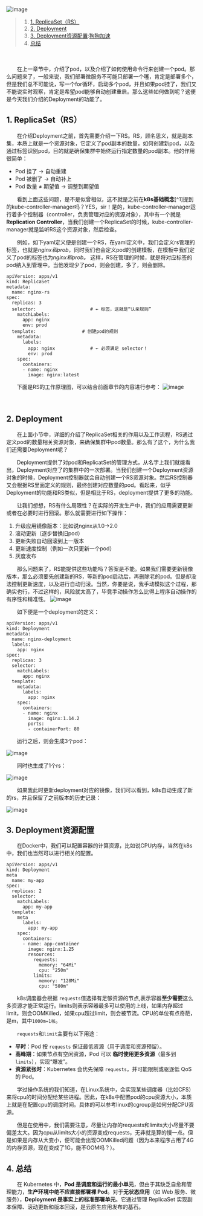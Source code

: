 ![image](https://img2024.cnblogs.com/blog/1439869/202510/1439869-20251006224812149-1040936309.jpg)

> 1. [1. ReplicaSet（RS）](https://github.com)
> 2. [2. Deployment](https://github.com)
> 3. [3. Deployment资源配置](https://github.com):[狗狗加速](https://gougoujs.com)
> 4. [总结](https://github.com)

　　‍

　　在上一章节中，介绍了pod，以及介绍了如何使用命令行来创建一个pod。那么问题来了，一般来说，我们部署微服务不可能只部署一个噻，肯定是部署多个，但是我们总不可能说，写一个for循环，启动多个pod，并且如果pod挂了，我们又不能说实时观察，肯定是希望pod能够自动创建重启。那么这些如何做到呢？这便是今天我们介绍的Deployment的功能了。

## 1. ReplicaSet（RS）

　　在介绍Deployment之前，首先需要介绍一下RS。RS，顾名思义，就是副本集，本质上就是一个资源对象，它定义了pod副本的数量，如何创建新pod，以及通过标签识别pod，目的就是确保集群中始终运行指定数量的pod副本。他的作用很简单：

* Pod 挂了 → 自动重建
* Pod 被删了 → 自动补上
* Pod 数量 ≠ 期望值 → 调整到期望值

　　看到上面这些问题，是不是似曾相似，这不就是之前在**k8s基础概念**[^1]提到的kube-controller-manager吗？YES，sir！是的，kube-controller-manager运行着多个控制器（controller，负责管理对应的资源对象），其中有一个就是**Replication Controller**，当我们创建一个ReplicaSet的时候，kube-controller-manager就是监听RS这个资源对象，然后检查。

　　例如，如下yaml定义便是创建一个RS，在yaml定义中，我们会定义rs管理的标签，也就是*nginx和prob*，同时我们也会定义pod的创建模板，在模板中我们定义了pod的标签也为*nginx和prob。* 这样，RS在管理的时候，就是将对应标签的pod纳入到管理中。当他发现少了pod，则会创建，多了，则会删除。

```
apiVersion: apps/v1
kind: ReplicaSet
metadata:
  name: nginx-rs
spec:
  replicas: 3
  selector:                    # ← 标签，这就是“认亲规则”
    matchLabels:
      app: nginx
      env: prod
  template:					# 创建pod的规则
    metadata:
      labels:
        app: nginx             # ← 必须满足 selector！
        env: prod
    spec:
      containers:
      - name: nginx
        image: nginx:latest
```

　　下面是RS的工作原理图，可以结合前面章节的内容进行参考：
![image](https://img2024.cnblogs.com/blog/1439869/202510/1439869-20251006225123659-49753643.png)

　　‍

## 2. Deployment

　　在上面小节中，详细的介绍了ReplicaSet相关的作用以及工作流程，RS通过定义pod的数量相关资源对象，来确保集群中pod数量。那么有了这个，为什么我们还需要Deployment呢？

　　Deployment提供了对pod和ReplicatSet的管理方式，从名字上我们就能看出，Deployment对应了的集群中的一次部署。当我们创建一个Deployment资源对象的时候，Deployment控制器就会自动创建一个RS资源对象。然后RS控制器又会根据RS里面定义的规则，最终创建对应数量的pod。看起来，似乎Deployment的功能和RS类似，但是相比于RS，deployment提供了更多的功能。

　　让我们想想，RS有什么局限性？在实际的开发生产中，我们的应用需要更新或者在必要时进行回滚。那么就需要进行如下操作：

1. 升级应用镜像版本：比如说nginx从1.0→2.0
2. 滚动更新（逐步替换旧pod）
3. 更新失败自动回滚到上一版本
4. 更新速度控制（例如一次只更新一个pod）
5. 灰度发布

　　那么问题来了，RS能提供这些功能吗？答案是不能。如果我们需要更新镜像版本，那么必须要先创建新的RS，等新的pod启动后，再删除老的pod。但是却没法控制更新速度，以及进行自动归滚。当然，你要是说，我手动模拟这个过程，那确实也行，不过这样的，风险就太高了，毕竟手动操作怎么比得上程序自动操作的有序性和精准性。
![image](https://img2024.cnblogs.com/blog/1439869/202510/1439869-20251006224842070-991188540.png)

　　如下便是一个deployment的定义：

```
apiVersion: apps/v1
kind: Deployment
metadata:
  name: nginx-deployment
  labels:
    app: nginx
spec:
  replicas: 3
  selector:
    matchLabels:
      app: nginx
  template:
    metadata:
      labels:
        app: nginx
    spec:
      containers:
      - name: nginx
        image: nginx:1.14.2
        ports:
        - containerPort: 80
```

　　运行之后，则会生成3个pod：

![image](https://img2024.cnblogs.com/blog/1439869/202510/1439869-20251006224604113-1076069018.png)

　　同时也生成了1个rs：

![image](https://img2024.cnblogs.com/blog/1439869/202510/1439869-20251006224604805-260343807.png)

　　如果我此时更新deployment对应的镜像，我们可以看到，k8s自动生成了新的rs，并且保留了之前版本的历史记录：

![image](https://img2024.cnblogs.com/blog/1439869/202510/1439869-20251006224605116-2034185058.png)

## 3. Deployment资源配置

　　在Docker中，我们可以配置容器的计算资源，比如说CPU内存，当然在k8s中，我们也当然可以进行相关的配置。

```
apiVersion: apps/v1
kind: Deployment
meta
  name: my-app
spec:
  replicas: 2
  selector:
    matchLabels:
      app: my-app
  template:
    meta
      labels:
        app: my-app
    spec:
      containers:
      - name: app-container
        image: nginx:1.25
        resources:
          requests:
            memory: "64Mi"
            cpu: "250m"
          limits:
            memory: "128Mi"
            cpu: "500m"
```

　　k8s调度器会根据 `requests`​ 值选择有足够资源的节点,表示容器**至少需要**这么多资源才能正常运行。limits则表示容器最多可以使用的上线，如果内存超过limit，则会OOMKilled，如果cpu超过limit，则会被节流。CPU的单位有点奇葩，是m，其中`1000m=1核`。

　　​`requests`​和`limit`主要有以下用途：

* **平时**：Pod 按 `requests` 保证最低资源（用于调度和资源预留）。
* **高峰期**：如果节点有空闲资源，Pod 可以 **临时使用更多资源**（最多到 `limits`），实现“爆发”。
* **资源紧张时**：Kubernetes 会优先保障 `requests`，并可能限制或驱逐低 QoS 的 Pod。

　　学过操作系统的我们知道，在Linux系统中，会实现某些调度器（比如CFS）来将cpu的时间分配给某些进程。因此，在k8s中配置pod的cpu资源大小，本质上就是在配置cpu的调度时间。具体的可以参考linux的cgroup是如何分配CPU资源。

　　但是在使用中，我们需要注意，尽量让内存的requests和limits大小尽量不要偏差太大。因为cpu从limits大小的资源变成requests，无非就是算的慢一点。但是如果是内存从大变小，便可能会出现OOMKilled问题（因为本来程序占用了4G的内存资源，现在变成了1G，能不OOM吗？）。

## 4. 总结

　　在 Kubernetes 中，​**Pod 是调度和运行的最小单元**​，但由于其缺乏自愈和管理能力，​**生产环境中绝不应直接部署裸 Pod**​。对于​**无状态应用**​（如 Web 服务、微服务），​**Deployment 是事实上的标准部署单元**。它通过管理 ReplicaSet 实现副本保障、滚动更新和版本回滚，是云原生应用发布的基石。
